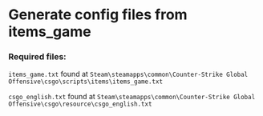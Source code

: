 # Generate config files from items_game

### Required files:

`items_game.txt` found at `Steam\steamapps\common\Counter-Strike Global Offensive\csgo\scripts\items\items_game.txt`

`csgo_english.txt` found at `Steam\steamapps\common\Counter-Strike Global Offensive\csgo\resource\csgo_english.txt`

